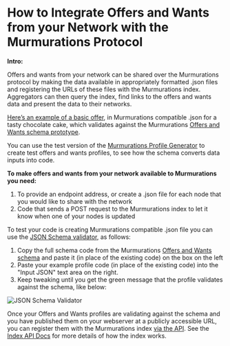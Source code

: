 # How to Integrate Offers and Wants from your Network with the Murmurations Protocol

**Intro:**

Offers and wants from your network can be shared over the Murmurations protocol by making the data available in appropriately formatted .json files and registering the URLs of these files with the Murmurations index. Aggregators can then query the index, find links to the offers and wants data and present the data to their networks.

[Here’s an example of a basic offer](https://murmurations.network/wp-content/uploads/2022/08/cake.json), in Murmurations compatible .json for a tasty chocolate cake, which validates against the Murmurations [Offers and Wants schema prototype](https://github.com/MurmurationsNetwork/MurmurationsLibrary/blob/test/schemas/offers_wants_prototype-v0.0.1.json).

You can use the test version of the [Murmurations Profile Generator](https://test-profiles.murmurations.network/) to create test offers and wants profiles, to see how the schema converts data inputs into code.

**To make offers and wants from your network available to Murmurations you need:**

1. To provide an endpoint address, or create a .json file for each node that you would like to share with the network
2. Code that sends a POST request to the Murmurations index to let it know when one of your nodes is updated

To test your code is creating Murmurations compatible .json file you can use the [JSON Schema validator](https://www.jsonschemavalidator.net/), as follows:

1. Copy the full schema code from the Murmurations [Offers and Wants schema](https://github.com/MurmurationsNetwork/MurmurationsLibrary/blob/test/schemas/offers_wants_prototype-v0.0.1.json) and paste it (in place of the existing code) on the box on the left
2. Paste your example profile code (in place of the existing code) into the "Input JSON" text area on the right.
3. Keep tweaking until you get the green message that the profile validates against the schema, like below:

![JSON Schema Validator](https://murmurations.network/wp-content/uploads/2022/08/Screenshot-2022-08-09-at-21.59.09.png)

Once your Offers and Wants profiles are validating against the schema and you have published them on your webserver at a publicly accessible URL, you can register them with the Murmurations index [via the API](/developers/index-api.html#node-endpoints). See the [Index API Docs](/developers/index-api.html#node-endpoints) for more details of how the index works.
